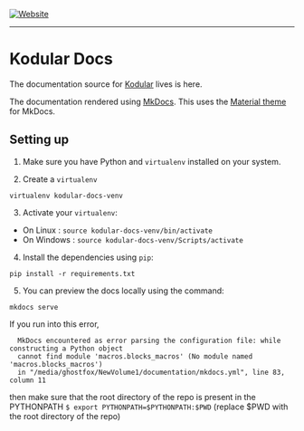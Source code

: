 [![Website](https://img.shields.io/website-up-down-green-red/http/shields.io.svg?label=docs.kodular.io&style=for-the-badge)](https://docs.kodular.io)

---

# Kodular Docs


The documentation source for [Kodular](https://www.kodular.io) lives is here.

The documentation rendered using [MkDocs](https://www.mkdocs.org).
This uses the [Material theme](https://squidfunk.github.io/mkdocs-material) for MkDocs.

## Setting up
1. Make sure you have Python and `virtualenv` installed on your system.

2. Create a `virtualenv`
```
virtualenv kodular-docs-venv
```

3. Activate your `virtualenv`:
  - On Linux : `source kodular-docs-venv/bin/activate`
  - On Windows : `source kodular-docs-venv/Scripts/activate`

4. Install the dependencies using `pip`:
```
pip install -r requirements.txt
``` 

5. You can preview the docs locally using the command:
```
mkdocs serve
```

If you run into this error,
```
  MkDocs encountered as error parsing the configuration file: while constructing a Python object
  cannot find module 'macros.blocks_macros' (No module named 'macros.blocks_macros')
  in "/media/ghostfox/NewVolume1/documentation/mkdocs.yml", line 83, column 11
```
then make sure that the root directory of the repo is present in the PYTHONPATH 
`$ export PYTHONPATH=$PYTHONPATH:$PWD` (replace $PWD with the root directory of the repo)
